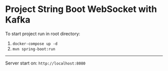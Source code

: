 Project String Boot WebSocket with Kafka
========================================
To start project run in root directory:
1. `docker-compose up -d`
2. `mvn spring-boot:run`
---------------------------------------
Server start on: `http://localhost:8080`